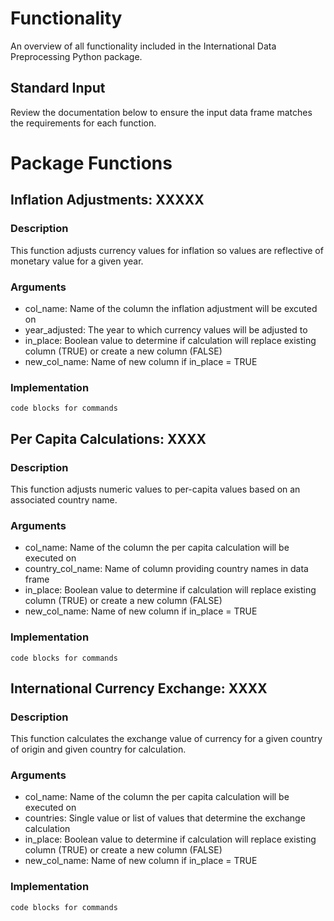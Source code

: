 # Functionality

An overview of all functionality included in the International Data Preprocessing Python package. 

## Standard Input 

Review the documentation below to ensure the input data frame matches the requirements for each function. 

# Package Functions

## Inflation Adjustments: XXXXX

### Description

This function adjusts currency values for inflation so values are reflective of monetary value for a given year. 

### Arguments

* col_name: Name of the column the inflation adjustment will be excuted on
* year_adjusted: The year to which currency values will be adjusted to 
* in_place: Boolean value to determine if calculation will replace existing column (TRUE) or create a new column (FALSE)
* new_col_name: Name of new column if in_place = TRUE 

### Implementation 

```
code blocks for commands
```

## Per Capita Calculations: XXXX

### Description

This function adjusts numeric values to per-capita values based on an associated country name.  

### Arguments

* col_name: Name of the column the per capita calculation will be executed on 
* country_col_name: Name of column providing country names in data frame 
* in_place: Boolean value to determine if calculation will replace existing column (TRUE) or create a new column (FALSE)
* new_col_name: Name of new column if in_place = TRUE 

### Implementation 

```
code blocks for commands
```

## International Currency Exchange: XXXX 

### Description

This function calculates the exchange value of currency for a given country of origin and given country for calculation. 

### Arguments

* col_name: Name of the column the per capita calculation will be executed on 
* countries: Single value or list of values that determine the exchange calculation 
* in_place: Boolean value to determine if calculation will replace existing column (TRUE) or create a new column (FALSE)
* new_col_name: Name of new column if in_place = TRUE 

### Implementation 

```
code blocks for commands
```

